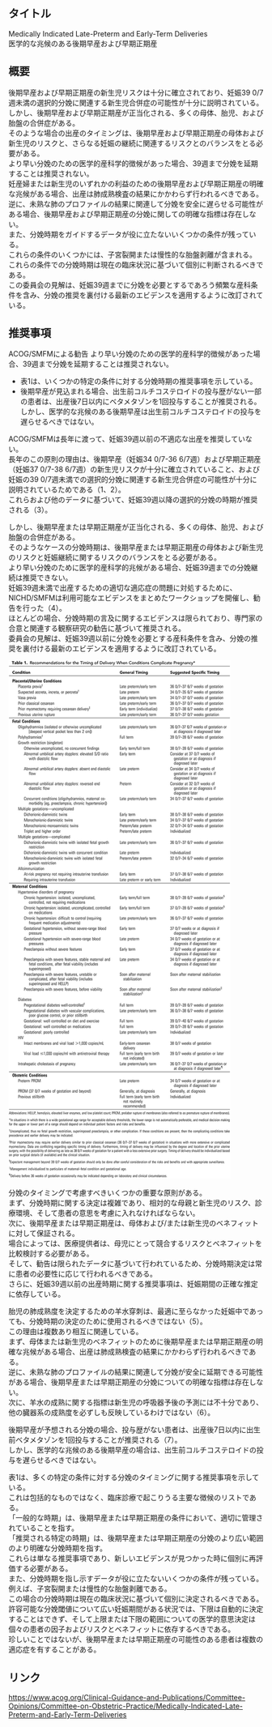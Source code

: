 ## タイトル
Medically Indicated Late-Preterm and Early-Term Deliveries  
医学的な兆候のある後期早産および早期正期産

## 概要
後期早産および早期正期産の新生児リスクは十分に確立されており、妊娠39 0/7週未満の選択的分娩に関連する新生児合併症の可能性が十分に説明されている。  
しかし、後期早産および早期正期産が正当化される、多くの母体、胎児、および胎盤の合併症がある。  
そのような場合の出産のタイミングは、後期早産および早期正期産の母体および新生児のリスクと、さらなる妊娠の継続に関連するリスクとのバランスをとる必要がある。  
より早い分娩のための医学的産科学的徴候があった場合、39週まで分娩を延期することは推奨されない。  
妊産婦または新生児のいずれかの利益のための後期早産および早期正期産の明確な兆候がある場合、出産は肺成熟検査の結果にかかわらず行われるべきである。  
逆に、未熟な肺のプロファイルの結果に関連して分娩を安全に遅らせる可能性がある場合、後期早産および早期正期産の分娩に関しての明確な指標は存在しない。  
また、分娩時期をガイドするデータが役に立たないいくつかの条件が残っている。  
これらの条件のいくつかには、子宮裂開または慢性的な胎盤剥離が含まれる。  
これらの条件での分娩時期は現在の臨床状況に基づいて個別に判断されるべきである。  
この委員会の見解は、妊娠39週までに分娩を必要とするであろう頻繁な産科条件を含み、分娩の推奨を裏付ける最新のエビデンスを適用するように改訂されている。

## 推奨事項
ACOG/SMFMによる勧告
より早い分娩のための医学的産科学的徴候があった場合、39週まで分娩を延期することは推奨されない。  
* 表1は、いくつかの特定の条件に対する分娩時期の推奨事項を示している。  
* 後期早産が見込まれる場合、出生前コルチコステロイドの投与歴がない一部の患者は、出産後7日以内にベタメタゾンを1回投与することが推奨される。  
しかし、医学的な兆候のある後期早産は出生前コルチコステロイドの投与を遅らせるべきではない。

ACOG/SMFMは長年に渡って、妊娠39週以前の不適応な出産を推奨していない。  
長年のこの原則の理由は、後期早産（妊娠34 0/7-36 6/7週）および早期正期産（妊娠37 0/7-38 6/7週）の新生児リスクが十分に確立されていること、および妊娠の39 0/7週未満での選択的分娩に関連する新生児合併症の可能性が十分に説明されているためである（1、2）。  
これらおよび他のデータに基づいて、妊娠39週以降の選択的分娩の時期が推奨される（3）。

しかし、後期早産または早期正期産が正当化される、多くの母体、胎児、および胎盤の合併症がある。  
そのようなケースの分娩時期は、後期早産または早期正期産の母体および新生児のリスクと妊娠継続に関するリスクのバランスをとる必要がある。  
より早い分娩のために医学的産科学的兆候がある場合、妊娠39週までの分娩継続は推奨できない。  
妊娠39週未満で出産するための適切な適応症の問題に対処するために、NICHD/SMFMは利用可能なエビデンスをまとめたワークショップを開催し、勧告を行った（4）。  
ほとんどの場合、分娩時期の言及に関するエビデンスは限られており、専門家の合意と関連する観察研究の勧告に基づいて推奨される。  
委員会の見解は、妊娠39週以前に分娩を必要とする産科条件を含み、分娩の推奨を裏付ける最新のエビデンスを適用するように改訂されている。

![Table.1](co764_tab1.png)

分娩のタイミングで考慮すべきいくつかの重要な原則がある。  
まず、分娩時期に関する決定は複雑であり、相対的な母親と新生児のリスク、診療環境、そして患者の意思を考慮に入れなければならない。  
次に、後期早産または早期正期産は、母体および/または新生児のベネフィットに対して保証される。  
場合によっては、医療提供者は、母児にとって競合するリスクとベネフィットを比較検討する必要がある。  
そして、勧告は限られたデータに基づいて行われているため、分娩時期決定は常に患者の必要性に応じて行われるべきである。  
さらに、妊娠39週以前の出産時期に関する推奨事項は、妊娠期間の正確な推定に依存している。

胎児の肺成熟度を決定するための羊水穿刺は、最適に至らなかった妊娠中であっても、分娩時期の決定のために使用されるべきではない（5）。  
この理由は複数あり相互に関連している。  
まず、母体または新生児のベネフィットのために後期早産または早期正期産の明確な兆候がある場合、出産は肺成熟検査の結果にかかわらず行われるべきである。  
逆に、未熟な肺のプロファイルの結果に関連して分娩が安全に延期できる可能性がある場合、後期早産または早期正期産の分娩についての明確な指標は存在しない。  
次に、羊水の成熟に関する指標は新生児の呼吸器予後の予測には不十分であり、他の臓器系の成熟度を必ずしも反映しているわけではない（6）。

後期早産が予想される分娩の場合、投与歴がない患者は、出産後7日以内に出生前ベタメタゾンを1回投与することが推奨される（7）。  
しかし、医学的な兆候のある後期早産の場合は、出生前コルチコステロイドの投与を遅らせるべきではない。

表1は、多くの特定の条件に対する分娩のタイミングに関する推奨事項を示している。  
これは包括的なものではなく、臨床診療で起こりうる主要な徴候のリストである。  
「一般的な時期」は、後期早産または早期正期産の条件において、適切に管理されていることを指す。  
「推奨される特定の時期」は、後期早産または早期正期産の分娩のより広い範囲のより明確な分娩時期を指す。  
これらは単なる推奨事項であり、新しいエビデンスが見つかった時に個別に再評価する必要がある。  
また、分娩時期を指し示すデータが役に立たないいくつかの条件が残っている。  
例えば、子宮裂開または慢性的な胎盤剥離である。  
この場合の分娩時期は現在の臨床状況に基づいて個別に決定されるべきである。  
許容可能な分娩閾値について広い妊娠期間がある状況では、下限は自動的に決定することはできず、そして上限または下限の範囲についての医学的意思決定は個々の患者の因子およびリスクとベネフィットに依存するべきである。  
珍しいことではないが、後期早産または早期正期産の可能性のある患者は複数の適応症を有することがある。

## リンク
https://www.acog.org/Clinical-Guidance-and-Publications/Committee-Opinions/Committee-on-Obstetric-Practice/Medically-Indicated-Late-Preterm-and-Early-Term-Deliveries
